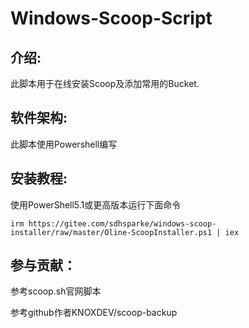 # Windows-Scoop-Script

## 介绍:
此脚本用于在线安装Scoop及添加常用的Bucket.

## 软件架构:
此脚本使用Powershell编写

## 安装教程:
使用PowerShell5.1或更高版本运行下面命令
```
irm https://gitee.com/sdhsparke/windows-scoop-installer/raw/master/Oline-ScoopInstaller.ps1 | iex
```

## 参与贡献：
参考scoop.sh官网脚本

参考github作者KNOXDEV/scoop-backup
